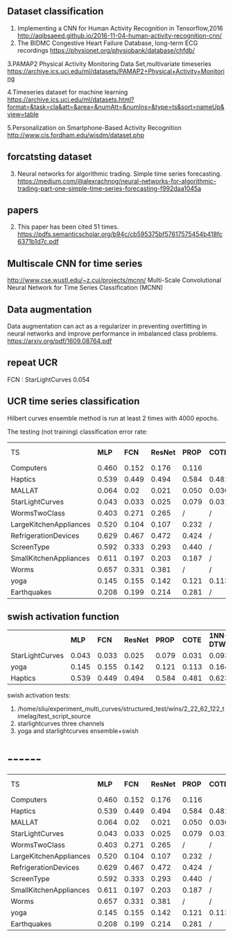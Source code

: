 ## Dataset classification
1. Implementing a CNN for Human Activity Recognition in Tensorflow,2016 
http://aqibsaeed.github.io/2016-11-04-human-activity-recognition-cnn/
2. The BIDMC Congestive Heart Failure Database, long-term ECG recordings
https://physionet.org/physiobank/database/chfdb/

3.PAMAP2 Physical Activity Monitoring Data Set,multivariate timeseries
https://archive.ics.uci.edu/ml/datasets/PAMAP2+Physical+Activity+Monitoring

4.Timeseries dataset for machine learning
https://archive.ics.uci.edu/ml/datasets.html?format=&task=cla&att=&area=&numAtt=&numIns=&type=ts&sort=nameUp&view=table

5.Personalization on Smartphone-Based Activity Recognition
http://www.cis.fordham.edu/wisdm/dataset.php

## forcatsting dataset
3. Neural networks for algorithmic trading. Simple time series forecasting.
https://medium.com/@alexrachnog/neural-networks-for-algorithmic-trading-part-one-simple-time-series-forecasting-f992daa1045a


## papers
2. This paper has been cited 51 times. 
https://pdfs.semanticscholar.org/b94c/cb595375bf57617575454b418fc6371b1d7c.pdf

## Multiscale CNN for time series
http://www.cse.wustl.edu/~z.cui/projects/mcnn/
Multi-Scale Convolutional Neural Network for Time Series Classification (MCNN)

## Data augmentation
Data augmentation can act as a regularizer in preventing overfitting in neural networks and improve performance in imbalanced class problems.
https://arxiv.org/pdf/1609.08764.pdf

## repeat UCR
FCN : StarLightCurves 0.054


## UCR time series classification 
Hilbert curves ensemble method is run at least 2 times with 4000 epochs.

The testing (not training) classification error rate:

|                                |       |        |       |       |         |          |         |       |       |
|--------------------------------|-------|--------|-------|-------|---------|----------|---------|-------|-------| 
|   TS    | **MLP**                | **FCN**   | **ResNet** | **PROP**  | **COTE**  | **1NN-DTW** | **1NN-BOSS** | **BOSS-VS**| **Multiple Hilberts(MAX)**|  
| Computers                      | 0.460 | 0.152  | 0.176 | 0.116 |         | 0.300    | 0.296   | 0.324 | **0.032** |
| Haptics                        | 0.539 | 0.449  | 0.494 | 0.584 | 0.481   | 0.623    | 0.536   | 0.584 | **0.278** |
| MALLAT                         | 0.064 | 0.02   | 0.021 | 0.050 | 0.036   | 0.066    | 0.058   | 0.064 | **0.018** |
| StarLightCurves                | 0.043 | 0.033  | 0.025 | 0.079 | 0.031   | 0.093    | 0.021   | 0.096 | 0.07   |
| WormsTwoClass                  | 0.403 | 0.271  | 0.265 | /     | /       | 0.337    | 0.243   | 0.315 |  **0.0**|
| LargeKitchenAppliances         | 0.520 | 0.104  | 0.107 | 0.232 | /       | 0.205    | 0.280   | 0.304 | **0.0** |
| RefrigerationDevices           | 0.629 | 0.467  | 0.472 | 0.424 | /       | 0.536    | 0.512   | 0.488 |  **0.003**|
| ScreenType                     | 0.592 | 0.333  | 0.293 | 0.440 | /       | 0.603    | 0.544   | 0.464 | **0.035** |
| SmallKitchenAppliances         | 0.611 | 0.197  | 0.203 | 0.187 | /       | 0.357    | 0.200   | 0.221 | **0.003** |
| Worms                          | 0.657 | 0.331  | 0.381 | /     | /       | 0.536    | 0.392   | 0.398 |  **0.0** |
| yoga                           | 0.145 | 0.155  | 0.142 | 0.121 | 0.113   | 0.164    | 0.081   | 0.169 |  0.181 |
| Earthquakes                    | 0.208 | 0.199  | 0.214 | 0.281 | /       | 0.258    | 0.186   | 0.193 |  **0.051** |

## swish activation function

|                                |       |        |       |       |         |          |         |       |       |      |
|--------------------------------|-------|--------|-------|-------|---------|----------|---------|-------|-------|-------| 
|       | **MLP**                | **FCN**   | **ResNet** | **PROP**  | **COTE**  | **1NN-DTW** | **1NN-BOSS** | **BOSS-VS**| **Hilbert Ensemble**| **Ensemble + swish** |
| StarLightCurves                | 0.043 | 0.033  | 0.025 | 0.079 | 0.031   | 0.093    | 0.021   | 0.096 | 0.07  |0.067 |
| yoga                           | 0.145 | 0.155  | 0.142 | 0.121 | 0.113   | 0.164    | 0.081   | 0.169 |  0.16 |0.30|
| Haptics                        | 0.539 | 0.449  | 0.494 | 0.584 | 0.481   | 0.623    | 0.536   | 0.584 | 0.278 |0.40|

swish activation tests:
1. /home/sliu/experiment_multi_curves/structured_test/wins/2_22_62_122_timelag/test_script_source 
2. starlightcurves three channels
3. yoga and starlightcurves ensemble+swish

# ------
|                                |       |        |       |       |         |          |         |       |       |
|--------------------------------|-------|--------|-------|-------|---------|----------|---------|-------|-------| 
|   TS    | **MLP**                | **FCN**   | **ResNet** | **PROP**  | **COTE**  | **1NN-DTW** | **1NN-BOSS** | **BOSS-VS**| **Multiple Hilberts(MAX)**| **Multiple Hilberts(Averaged)** |  
| Computers                      | 0.460 | 0.152  | 0.176 | 0.116 |         | 0.300    | 0.296   | 0.324 | **0.032** |**0.034**|
| Haptics                        | 0.539 | 0.449  | 0.494 | 0.584 | 0.481   | 0.623    | 0.536   | 0.584 | **0.278** |**0.281**|
| MALLAT                         | 0.064 | 0.02   | 0.021 | 0.050 | 0.036   | 0.066    | 0.058   | 0.064 | **0.018** |**0.018**|
| StarLightCurves                | 0.043 | 0.033  | 0.025 | 0.079 | 0.031   | 0.093    | 0.021   | 0.096 | 0.069   | 0.069|
| WormsTwoClass                  | 0.403 | 0.271  | 0.265 | /     | /       | 0.337    | 0.243   | 0.315 |  **0.0**|**0**|
| LargeKitchenAppliances         | 0.520 | 0.104  | 0.107 | 0.232 | /       | 0.205    | 0.280   | 0.304 | **0.0** | **0.0**|
| RefrigerationDevices           | 0.629 | 0.467  | 0.472 | 0.424 | /       | 0.536    | 0.512   | 0.488 |  **0.003**| **0.0165** |
| ScreenType                     | 0.592 | 0.333  | 0.293 | 0.440 | /       | 0.603    | 0.544   | 0.464 | **0.035** |**0.036**|
| SmallKitchenAppliances         | 0.611 | 0.197  | 0.203 | 0.187 | /       | 0.357    | 0.200   | 0.221 | **0.003** |**0.004**|
| Worms                          | 0.657 | 0.331  | 0.381 | /     | /       | 0.536    | 0.392   | 0.398 |  **0.0** |**0.0** |
| yoga                           | 0.145 | 0.155  | 0.142 | 0.121 | 0.113   | 0.164    | 0.081   | 0.169 |  0.181 |**0.183**|
| Earthquakes                    | 0.208 | 0.199  | 0.214 | 0.281 | /       | 0.258    | 0.186   | 0.193 |  **0.051** |**0.042**|
